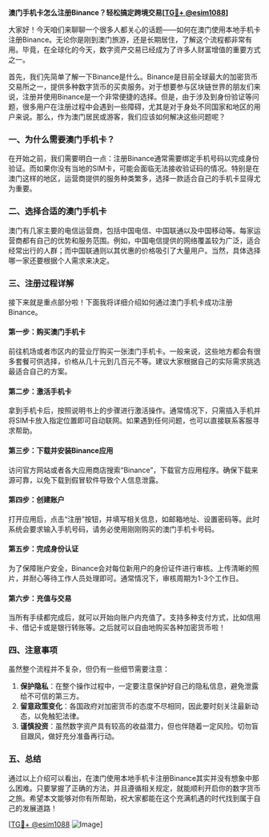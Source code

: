 **澳门手机卡怎么注册Binance？轻松搞定跨境交易[[TG💪+ @esim1088](https://t.me/s/esim1088)]**

大家好！今天咱们来聊聊一个很多人都关心的话题——如何在澳门使用本地手机卡注册Binance。无论你是刚到澳门旅游，还是长期居住，了解这个流程都非常有用。毕竟，在全球化的今天，数字资产交易已经成为了许多人财富增值的重要方式之一。

首先，我们先简单了解一下Binance是什么。Binance是目前全球最大的加密货币交易所之一，提供多种数字货币的买卖服务。对于想要参与区块链世界的朋友们来说，注册并使用Binance是一个非常便捷的选择。但是，由于涉及到身份验证等问题，很多用户在注册过程中会遇到一些障碍，尤其是对于身处不同国家和地区的用户来说。那么，作为澳门居民或游客，我们应该如何解决这些问题呢？

### 一、为什么需要澳门手机卡？

在开始之前，我们需要明白一点：注册Binance通常需要绑定手机号码以完成身份验证。而如果你没有当地的SIM卡，可能会面临无法接收验证码的情况。特别是在澳门这样的地区，运营商提供的服务种类繁多，选择一款适合自己的手机卡显得尤为重要。

### 二、选择合适的澳门手机卡

澳门有几家主要的电信运营商，包括中国电信、中国联通以及中国移动等。每家运营商都有自己的优势和服务范围。例如，中国电信提供的网络覆盖较为广泛，适合经常出行的人群；而中国联通则以其优惠的价格吸引了大量用户。当然，具体选择哪一家还要根据个人需求来决定。

### 三、注册过程详解

接下来就是重点部分啦！下面我将详细介绍如何通过澳门手机卡成功注册Binance。

#### 第一步：购买澳门手机卡

前往机场或者市区内的营业厅购买一张澳门手机卡。一般来说，这些地方都会有很多套餐可供选择，价格从几十元到几百元不等。建议大家根据自己的实际需求挑选最适合自己的方案。

#### 第二步：激活手机卡

拿到手机卡后，按照说明书上的步骤进行激活操作。通常情况下，只需插入手机并将SIM卡放入指定位置即可自动联网。如果遇到任何问题，也可以直接联系客服寻求帮助。

#### 第三步：下载并安装Binance应用

访问官方网站或者各大应用商店搜索“Binance”，下载官方应用程序。确保下载来源可靠，以免下载到假冒软件导致个人信息泄露。

#### 第四步：创建账户

打开应用后，点击“注册”按钮，并填写相关信息，如邮箱地址、设置密码等。此时系统会要求输入手机号码，请务必使用刚刚购买的澳门手机卡号码。

#### 第五步：完成身份认证

为了保障账户安全，Binance会对每位新用户的身份证件进行审核。上传清晰的照片，并耐心等待工作人员处理即可。通常情况下，审核周期为1-3个工作日。

#### 第六步：充值与交易

当所有手续都完成后，就可以开始向账户内充值了。支持多种支付方式，比如信用卡、借记卡或是银行转账等。之后就可以自由地购买各种加密货币啦！

### 四、注意事项

虽然整个流程并不复杂，但仍有一些细节需要注意：

1. **保护隐私**：在整个操作过程中，一定要注意保护好自己的隐私信息，避免泄露给不可信的第三方。
2. **留意政策变化**：各国政府对加密货币的态度不尽相同，因此要时刻关注最新动态，以免触犯法律。
3. **谨慎投资**：虽然数字资产具有较高的收益潜力，但也伴随着一定风险。切勿盲目跟风，做好充分准备再行动。

### 五、总结

通过以上介绍可以看出，在澳门使用本地手机卡注册Binance其实并没有想象中那么困难。只要掌握了正确的方法，并且遵循相关规定，就能顺利开启你的数字货币之旅。希望本文能够对你有所帮助，祝大家都能在这个充满机遇的时代找到属于自己的发展道路！

[[TG💪+ @esim1088](https://t.me/s/esim1088) ![Image](https://i.postimg.cc/4NQfJmqS/Snipaste-2025-05-13-00-14-12.png)]